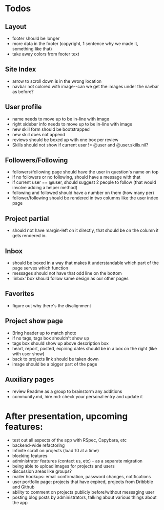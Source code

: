 # Todos

## Layout
- footer should be longer
- more data in the footer (copyright, 1 sentence why we made it, something like that)
- take away colors from footer text

## Site Index
- arrow to scroll down is in the wrong location
- navbar not colored with image--can we get the images under the navbar as before?

## User profile
- name needs to move up to be in-line with image
- right sidebar info needs to move up to be in-line with image
- new skill form should be bootstrapped
- new skill does not append
- reviews should be boxed up with one box per review
- Skills should not show if current user != @user and @user.skills.nil?

## Followers/Following
- followers/following page should have the user in question's name on top
- if no followers or no following, should have a message with that
- if current user == @user, should suggest 2 people to follow (that would involve adding a helper method)
- following and followed should have a number on them (how many per)
- follower/following should be rendered in two columns like the user index page

## Project partial
- should not have margin-left on it directly, that should be on the column it gets rendered in.

## Inbox
- should be boxed in a way that makes it understandable which part of the page serves which function
- messages should not have that odd line on the bottom
- 'inbox' box should follow same design as our other pages

## Favorites
- figure out why there's the disalignment

## Project show page
- Bring header up to match photo
- if no tags, tags box shouldn't show up
- tags box should show up above description box
- heart, report, posted, expiring dates should be in a box on the right (like with user show)
- back to projects link should be taken down
- image should be a bigger part of the page

## Auxiliary pages
- review Readme as a group to brainstorm any additions
- community.md, hire.md: check your personal entry and update it 

# After presentation, upcoming features:
- test out all aspects of the app with RSpec, Capybara, etc
- backend-wide refactoring
- Infinite scroll on projects (load 10 at a time)
- blocking features
- administrator features (contact us, etc) - as a separate migration
- being able to upload images for projects and users
- discussion areas like groups?
- mailer hookups: email confirmation, password changes, notifications
- user portfolio page: projects that have expired, projects from Dribbble and Github
- ability to comment on projects publicly before/without messaging user
- posting blog posts by administrators, talking about various things about the app
